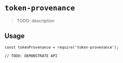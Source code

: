 # `token-provenance`

> TODO: description

## Usage

```
const tokenProvenance = require('token-provenance');

// TODO: DEMONSTRATE API
```

